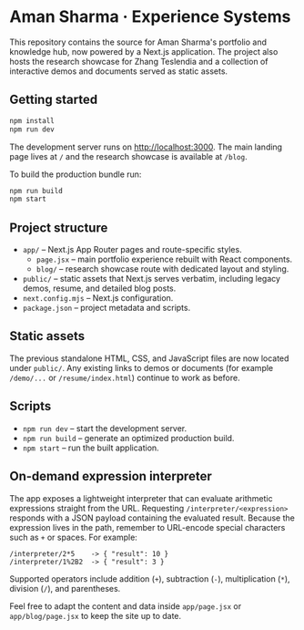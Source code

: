 # Aman Sharma · Experience Systems

This repository contains the source for Aman Sharma's portfolio and knowledge hub, now powered by a Next.js application. The project also hosts the research showcase for Zhang Teslendia and a collection of interactive demos and documents served as static assets.

## Getting started

```bash
npm install
npm run dev
```

The development server runs on [http://localhost:3000](http://localhost:3000). The main landing page lives at `/` and the research showcase is available at `/blog`.

To build the production bundle run:

```bash
npm run build
npm start
```

## Project structure

- `app/` – Next.js App Router pages and route-specific styles.
  - `page.jsx` – main portfolio experience rebuilt with React components.
  - `blog/` – research showcase route with dedicated layout and styling.
- `public/` – static assets that Next.js serves verbatim, including legacy demos, resume, and detailed blog posts.
- `next.config.mjs` – Next.js configuration.
- `package.json` – project metadata and scripts.

## Static assets

The previous standalone HTML, CSS, and JavaScript files are now located under `public/`. Any existing links to demos or documents (for example `/demo/...` or `/resume/index.html`) continue to work as before.

## Scripts

- `npm run dev` – start the development server.
- `npm run build` – generate an optimized production build.
- `npm start` – run the built application.

## On-demand expression interpreter

The app exposes a lightweight interpreter that can evaluate arithmetic expressions straight from the URL. Requesting
`/interpreter/<expression>` responds with a JSON payload containing the evaluated result. Because the expression lives in the
path, remember to URL-encode special characters such as `+` or spaces. For example:

```
/interpreter/2*5    -> { "result": 10 }
/interpreter/1%2B2  -> { "result": 3 }
```

Supported operators include addition (`+`), subtraction (`-`), multiplication (`*`), division (`/`), and parentheses.

Feel free to adapt the content and data inside `app/page.jsx` or `app/blog/page.jsx` to keep the site up to date.
